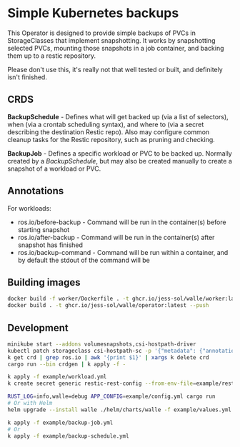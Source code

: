 Simple Kubernetes backups
===

This Operator is designed to provide simple backups of PVCs in StorageClasses
that implement snapshotting. It works by snapshotting selected PVCs, mounting
those snapshots in a job container, and backing them up to a restic repository.

Please don't use this, it's really not that well tested or built, and
definitely isn't finished.

CRDS
---

**BackupSchedule** - Defines what will get backed up (via a list of selectors),
when (via a crontab scheduling syntax), and where to (via a secret describing
the destination Restic repo). Also may configure common cleanup tasks for the
Restic repository, such as pruning and checking.

**BackupJob** - Defines a specific workload or PVC to be backed up. Normally
created by a *BackupSchedule*, but may also be created manually to create a
snapshot of a workload or PVC.

Annotations
---
For workloads:
- ros.io/before-backup - Command will be run in the container(s) before
  starting snapshot
- ros.io/after-backup - Command will be run in the container(s) after snapshot
  has finished
- ros.io/backup-command - Command will be run within a container, and by
  default the stdout of the command will be


Building images
---
```bash
docker build -f worker/Dockerfile . -t ghcr.io/jess-sol/walle/worker:latest --push
docker build . -t ghcr.io/jess-sol/walle/operator:latest --push
```

Development
---
```bash
minikube start --addons volumesnapshots,csi-hostpath-driver
kubectl patch storageclass csi-hostpath-sc -p '{"metadata": {"annotations":{"storageclass.kubernetes.io/is-default-class":"true"}}}'
k get crd | grep ros.io | awk '{print $1}' | xargs k delete crd
cargo run --bin crdgen | k apply -f -

k apply -f example/workload.yml
k create secret generic restic-rest-config --from-env-file=example/restic-secret.env

RUST_LOG=info,walle=debug APP_CONFIG=example/config.yml cargo run
# Or with Helm
helm upgrade --install walle ./helm/charts/walle -f example/values.yml

k apply -f example/backup-job.yml
# Or
k apply -f example/backup-schedule.yml
```

